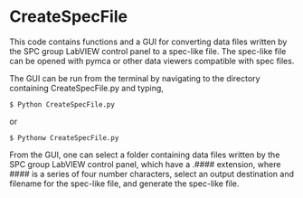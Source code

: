 # CreateSpecFile

This code contains functions and a GUI for converting data files written by the SPC group LabVIEW control panel to a spec-like file. The spec-like file can be opened with pymca or other data viewers compatible with spec files.

The GUI can be run from the terminal by navigating to the directory containing CreateSpecFile.py and typing,

```
$ Python CreateSpecFile.py
```

or

```
$ Pythonw CreateSpecFile.py
```

From the GUI, one can select a folder containing data files written by the SPC group LabVIEW control panel, which have a .#### extension, where #### is a series of four number characters, select an output destination and filename for the spec-like file, and generate the spec-like file.
